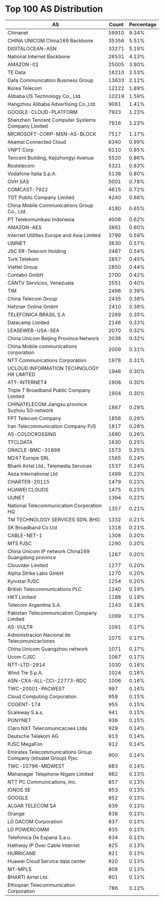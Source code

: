 # Top 100 AS Distribution
| AS | Count | Percentage |
|----|----|----|
| Chinanet | 59910 | 9.34% |
| CHINA UNICOM China169 Backbone | 35356 | 5.51% |
| DIGITALOCEAN-ASN | 33271 | 5.19% |
| National Internet Backbone | 26531 | 4.13% |
| AMAZON-02 | 25005 | 3.90% |
| TE Data | 16210 | 2.53% |
| Data Communication Business Group | 13633 | 2.12% |
| Korea Telecom | 12122 | 1.89% |
| Alibaba US Technology Co., Ltd. | 10219 | 1.59% |
| Hangzhou Alibaba Advertising Co.,Ltd. | 9061 | 1.41% |
| GOOGLE-CLOUD-PLATFORM | 7923 | 1.23% |
| Shenzhen Tencent Computer Systems Company Limited | 7916 | 1.23% |
| MICROSOFT-CORP-MSN-AS-BLOCK | 7517 | 1.17% |
| Akamai Connected Cloud | 6340 | 0.99% |
| VNPT Corp | 6110 | 0.95% |
| Tencent Building, Kejizhongyi Avenue | 5520 | 0.86% |
| Rostelecom | 5321 | 0.83% |
| Vodafone Italia S.p.A. | 5138 | 0.80% |
| OVH SAS | 5001 | 0.78% |
| COMCAST-7922 | 4615 | 0.72% |
| TOT Public Company Limited | 4240 | 0.66% |
| China Mobile Communications Group Co., Ltd. | 4180 | 0.65% |
| PT Telekomunikasi Indonesia | 4008 | 0.62% |
| AMAZON-AES | 3861 | 0.60% |
| Internet Utilities Europe and Asia Limited | 3799 | 0.59% |
| UNINET | 3630 | 0.57% |
| JSC ER-Telecom Holding | 3487 | 0.54% |
| Turk Telekom | 2857 | 0.45% |
| Viettel Group | 2850 | 0.44% |
| Contabo GmbH | 2700 | 0.42% |
| CANTV Servicios, Venezuela | 2551 | 0.40% |
| TIM | 2496 | 0.39% |
| China Telecom Group | 2435 | 0.38% |
| Hetzner Online GmbH | 2410 | 0.38% |
| TELEFONICA BRASIL S.A | 2269 | 0.35% |
| Datacamp Limited | 2146 | 0.33% |
| LEASEWEB-USA-SEA | 2070 | 0.32% |
| China Unicom Beijing Province Network | 2038 | 0.32% |
| China Mobile communications corporation | 2009 | 0.31% |
| NTT Communications Corporation | 1978 | 0.31% |
| UCLOUD INFORMATION TECHNOLOGY HK LIMITED | 1946 | 0.30% |
| ATT-INTERNET4 | 1908 | 0.30% |
| Triple T Broadband Public Company Limited | 1904 | 0.30% |
| CHINATELECOM Jiangsu province Suzhou 5G network | 1867 | 0.29% |
| FPT Telecom Company | 1856 | 0.29% |
| Iran Telecommunication Company PJS | 1817 | 0.28% |
| AS-COLOCROSSING | 1690 | 0.26% |
| TTCLDATA | 1630 | 0.25% |
| ORACLE-BMC-31898 | 1573 | 0.25% |
| M247 Europe SRL | 1565 | 0.24% |
| Bharti Airtel Ltd., Telemedia Services | 1537 | 0.24% |
| Aeza International Ltd | 1499 | 0.23% |
| CHARTER-20115 | 1479 | 0.23% |
| HUAWEI CLOUDS | 1475 | 0.23% |
| UUNET | 1394 | 0.22% |
| National Telecommunication Corporation HQ | 1357 | 0.21% |
| TM TECHNOLOGY SERVICES SDN. BHD. | 1332 | 0.21% |
| SK Broadband Co Ltd | 1318 | 0.21% |
| CABLE-NET-1 | 1308 | 0.20% |
| MTS PJSC | 1290 | 0.20% |
| China Unicom IP network China169 Guangdong province | 1287 | 0.20% |
| Clouvider Limited | 1277 | 0.20% |
| Alpha Strike Labs GmbH | 1270 | 0.20% |
| Kyivstar PJSC | 1254 | 0.20% |
| British Telecommunications PLC | 1240 | 0.19% |
| HKT Limited | 1188 | 0.19% |
| Telecom Argentina S.A. | 1143 | 0.18% |
| Pakistan Telecommunication Company Limited | 1099 | 0.17% |
| AS-VULTR | 1091 | 0.17% |
| Administracion Nacional de Telecomunicaciones | 1075 | 0.17% |
| China Unicom Guangzhou network | 1071 | 0.17% |
| Ucom CJSC | 1067 | 0.17% |
| NTT-LTD-2914 | 1030 | 0.16% |
| Wind Tre S.p.A. | 1024 | 0.16% |
| ASN-CXA-ALL-CCI-22773-RDC | 1006 | 0.16% |
| TWC-20001-PACWEST | 997 | 0.16% |
| Cloud Computing Corporation | 958 | 0.15% |
| COGENT-174 | 955 | 0.15% |
| Scaleway S.a.s. | 941 | 0.15% |
| PONYNET | 936 | 0.15% |
| Claro NXT Telecomunicacoes Ltda | 929 | 0.14% |
| Deutsche Telekom AG | 913 | 0.14% |
| PJSC MegaFon | 912 | 0.14% |
| Emirates Telecommunications Group Company (etisalat Group) Pjsc | 900 | 0.14% |
| TWC-10796-MIDWEST | 883 | 0.14% |
| Mahanagar Telephone Nigam Limited | 862 | 0.13% |
| NTT PC Communications, Inc. | 857 | 0.13% |
| IONOS SE | 853 | 0.13% |
| GOOGLE | 852 | 0.13% |
| ALGAR TELECOM SA | 839 | 0.13% |
| Orange | 838 | 0.13% |
| LG DACOM Corporation | 837 | 0.13% |
| LG POWERCOMM | 835 | 0.13% |
| Telefonica De Espana S.a.u. | 834 | 0.13% |
| Hathway IP Over Cable Internet | 825 | 0.13% |
| HURRICANE | 821 | 0.13% |
| Huawei Cloud Service data center | 820 | 0.13% |
| MT-MPLS | 806 | 0.13% |
| BHARTI Airtel Ltd. | 801 | 0.12% |
| Ethiopian Telecommunication Corporation | 786 | 0.12% |
